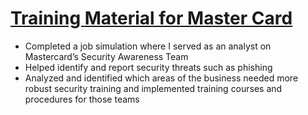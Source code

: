 # <a href="https://github.com/Young-Jung/security_awareness_training/blob/main/Young%20Jung_Training%20Material%20for%20Master%20Card.pdf">Training Material for Master Card</a>
- Completed a job simulation where I served as an analyst on Mastercard’s Security Awareness Team
- Helped identify and report security threats such as phishing
- Analyzed and identified which areas of the business needed more robust security training and implemented training courses and procedures for those teams
